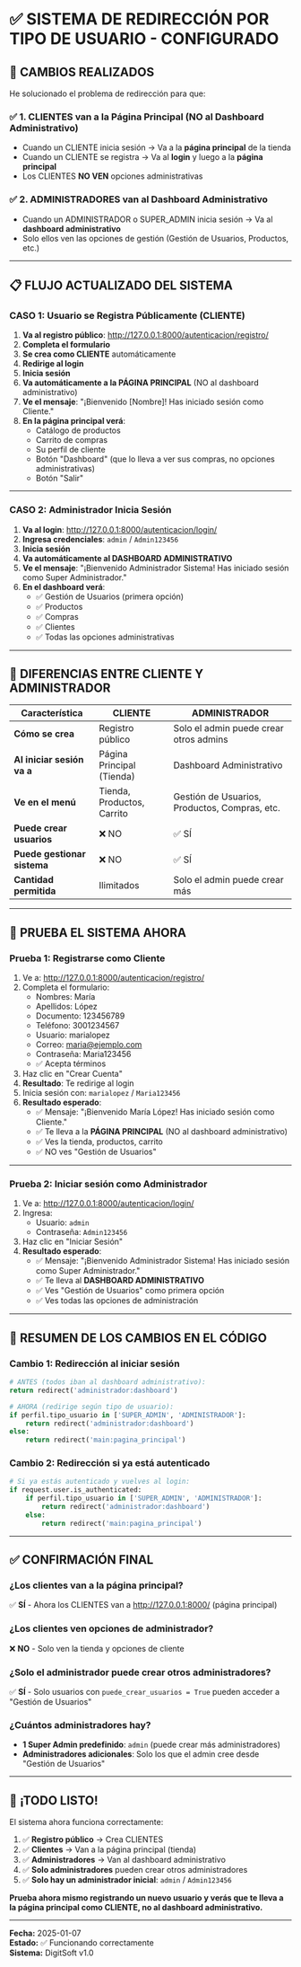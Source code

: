 # ✅ SISTEMA DE REDIRECCIÓN POR TIPO DE USUARIO - CONFIGURADO

## 🎯 **CAMBIOS REALIZADOS**

He solucionado el problema de redirección para que:

### ✅ **1. CLIENTES van a la Página Principal (NO al Dashboard Administrativo)**
- Cuando un CLIENTE inicia sesión → Va a la **página principal** de la tienda
- Cuando un CLIENTE se registra → Va al **login** y luego a la **página principal**
- Los CLIENTES **NO VEN** opciones administrativas

### ✅ **2. ADMINISTRADORES van al Dashboard Administrativo**
- Cuando un ADMINISTRADOR o SUPER_ADMIN inicia sesión → Va al **dashboard administrativo**
- Solo ellos ven las opciones de gestión (Gestión de Usuarios, Productos, etc.)

---

## 📋 **FLUJO ACTUALIZADO DEL SISTEMA**

### **CASO 1: Usuario se Registra Públicamente (CLIENTE)**

1. **Va al registro público**: http://127.0.0.1:8000/autenticacion/registro/
2. **Completa el formulario**
3. **Se crea como CLIENTE** automáticamente
4. **Redirige al login**
5. **Inicia sesión**
6. **Va automáticamente a la PÁGINA PRINCIPAL** (NO al dashboard administrativo)
7. **Ve el mensaje**: "¡Bienvenido [Nombre]! Has iniciado sesión como Cliente."
8. **En la página principal verá**:
   - Catálogo de productos
   - Carrito de compras
   - Su perfil de cliente
   - Botón "Dashboard" (que lo lleva a ver sus compras, no opciones administrativas)
   - Botón "Salir"

---

### **CASO 2: Administrador Inicia Sesión**

1. **Va al login**: http://127.0.0.1:8000/autenticacion/login/
2. **Ingresa credenciales**: `admin` / `Admin123456`
3. **Inicia sesión**
4. **Va automáticamente al DASHBOARD ADMINISTRATIVO**
5. **Ve el mensaje**: "¡Bienvenido Administrador Sistema! Has iniciado sesión como Super Administrador."
6. **En el dashboard verá**:
   - ✅ Gestión de Usuarios (primera opción)
   - ✅ Productos
   - ✅ Compras
   - ✅ Clientes
   - ✅ Todas las opciones administrativas

---

## 🔐 **DIFERENCIAS ENTRE CLIENTE Y ADMINISTRADOR**

| Característica | CLIENTE | ADMINISTRADOR |
|----------------|---------|---------------|
| **Cómo se crea** | Registro público | Solo el admin puede crear otros admins |
| **Al iniciar sesión va a** | Página Principal (Tienda) | Dashboard Administrativo |
| **Ve en el menú** | Tienda, Productos, Carrito | Gestión de Usuarios, Productos, Compras, etc. |
| **Puede crear usuarios** | ❌ NO | ✅ SÍ |
| **Puede gestionar sistema** | ❌ NO | ✅ SÍ |
| **Cantidad permitida** | Ilimitados | Solo el admin puede crear más |

---

## 🧪 **PRUEBA EL SISTEMA AHORA**

### **Prueba 1: Registrarse como Cliente**

1. Ve a: http://127.0.0.1:8000/autenticacion/registro/
2. Completa el formulario:
   - Nombres: María
   - Apellidos: López
   - Documento: 123456789
   - Teléfono: 3001234567
   - Usuario: marialopez
   - Correo: maria@ejemplo.com
   - Contraseña: Maria123456
   - ✅ Acepta términos
3. Haz clic en "Crear Cuenta"
4. **Resultado**: Te redirige al login
5. Inicia sesión con: `marialopez` / `Maria123456`
6. **Resultado esperado**:
   - ✅ Mensaje: "¡Bienvenido María López! Has iniciado sesión como Cliente."
   - ✅ Te lleva a la **PÁGINA PRINCIPAL** (NO al dashboard administrativo)
   - ✅ Ves la tienda, productos, carrito
   - ✅ NO ves "Gestión de Usuarios"

---

### **Prueba 2: Iniciar sesión como Administrador**

1. Ve a: http://127.0.0.1:8000/autenticacion/login/
2. Ingresa:
   - Usuario: `admin`
   - Contraseña: `Admin123456`
3. Haz clic en "Iniciar Sesión"
4. **Resultado esperado**:
   - ✅ Mensaje: "¡Bienvenido Administrador Sistema! Has iniciado sesión como Super Administrador."
   - ✅ Te lleva al **DASHBOARD ADMINISTRATIVO**
   - ✅ Ves "Gestión de Usuarios" como primera opción
   - ✅ Ves todas las opciones de administración

---

## 🎯 **RESUMEN DE LOS CAMBIOS EN EL CÓDIGO**

### **Cambio 1: Redirección al iniciar sesión**
```python
# ANTES (todos iban al dashboard administrativo):
return redirect('administrador:dashboard')

# AHORA (redirige según tipo de usuario):
if perfil.tipo_usuario in ['SUPER_ADMIN', 'ADMINISTRADOR']:
    return redirect('administrador:dashboard')
else:
    return redirect('main:pagina_principal')
```

### **Cambio 2: Redirección si ya está autenticado**
```python
# Si ya estás autenticado y vuelves al login:
if request.user.is_authenticated:
    if perfil.tipo_usuario in ['SUPER_ADMIN', 'ADMINISTRADOR']:
        return redirect('administrador:dashboard')
    else:
        return redirect('main:pagina_principal')
```

---

## ✅ **CONFIRMACIÓN FINAL**

### **¿Los clientes van a la página principal?**
✅ **SÍ** - Ahora los CLIENTES van a http://127.0.0.1:8000/ (página principal)

### **¿Los clientes ven opciones de administrador?**
❌ **NO** - Solo ven la tienda y opciones de cliente

### **¿Solo el administrador puede crear otros administradores?**
✅ **SÍ** - Solo usuarios con `puede_crear_usuarios = True` pueden acceder a "Gestión de Usuarios"

### **¿Cuántos administradores hay?**
- **1 Super Admin predefinido**: `admin` (puede crear más administradores)
- **Administradores adicionales**: Solo los que el admin cree desde "Gestión de Usuarios"

---

## 🚀 **¡TODO LISTO!**

El sistema ahora funciona correctamente:

1. ✅ **Registro público** → Crea CLIENTES
2. ✅ **Clientes** → Van a la página principal (tienda)
3. ✅ **Administradores** → Van al dashboard administrativo
4. ✅ **Solo administradores** pueden crear otros administradores
5. ✅ **Solo hay un administrador inicial**: `admin` / `Admin123456`

**Prueba ahora mismo registrando un nuevo usuario y verás que te lleva a la página principal como CLIENTE, no al dashboard administrativo.**

---

**Fecha:** 2025-01-07  
**Estado:** ✅ Funcionando correctamente  
**Sistema:** DigitSoft v1.0

